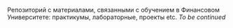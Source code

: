 Репозиторий с материалами, связанными с обучением в Финансовом Университете: практикумы, лабораторные, проекты etc.
_To be continued_
